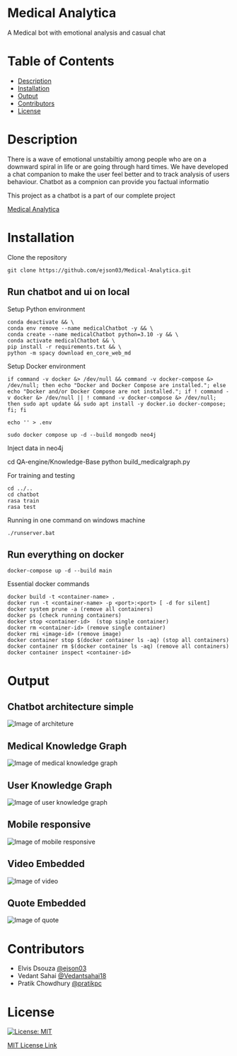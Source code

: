 # Medical Analytica

A Medical bot with emotional analysis and casual chat

# Table of Contents

* [Description](https://github.com/ejson03/Medical-Chatbot#description)
* [Installation](https://github.com/ejson03/Medical-Chatbot#installation)
* [Output](https://github.com/ejson03/Medical-Chatbot#output)
* [Contributors](https://github.com/ejson03/Medical-Chatbot#contributors)
* [License](https://github.com/ejson03/Medical-Chatbot#license)

# Description

There is a wave of emotional unstabiltiy among people who are on a downward spiral in life or are going through hard times. We have developed a chat companion to make the user feel better and to track analysis of users behaviour. Chatbot as a compnion can provide you factual informatio

This project as a chatbot is a part of our complete project

[Medical Analytica](https://github.com/ejson03/Medical-Analytica)

# Installation

Clone the repository

```
git clone https://github.com/ejson03/Medical-Analytica.git
```

## Run chatbot and ui on local

Setup Python environment

```
conda deactivate && \
conda env remove --name medicalChatbot -y && \
conda create --name medicalChatbot python=3.10 -y && \
conda activate medicalChatbot && \
pip install -r requirements.txt && \
python -m spacy download en_core_web_md

```

Setup Docker environment

```
if command -v docker &> /dev/null && command -v docker-compose &> /dev/null; then echo "Docker and Docker Compose are installed."; else echo "Docker and/or Docker Compose are not installed."; if ! command -v docker &> /dev/null || ! command -v docker-compose &> /dev/null; then sudo apt update && sudo apt install -y docker.io docker-compose; fi; fi

echo '' > .env

sudo docker compose up -d --build mongodb neo4j
```

Inject data in neo4j


cd QA-engine/Knowledge-Base
python build_medicalgraph.py

For training and testing

```
cd ../..
cd chatbot
rasa train
rasa test
```

Running in one command on windows machine

```
./runserver.bat
```

## Run everything on docker

```
docker-compose up -d --build main
```

Essential docker commands

```
docker build -t <container-name> .
docker run -t <container-name> -p <port>:<port> [ -d for silent]
docker system prune -a (remove all containers)
docker ps (check running containers)
docker stop <container-id>  (stop single container)
docker rm <container-id> (remove single container)
docker rmi <image-id> (remove image)
docker container stop $(docker container ls -aq) (stop all containers)
docker container rm $(docker container ls -aq) (remove all containers)
docker container inspect <container-id>
```

# Output

## Chatbot architecture simple

![Image of architeture](docs/architecture.png)

## Medical Knowledge Graph

![Image of medical knowledge graph](docs/kb.png)

## User Knowledge Graph

![Image of user knowledge graph](docs/ukb.png)

## Mobile responsive

![Image of mobile responsive](docs/mobile-responsive.png)

## Video Embedded

![Image of video](docs/youtube.png)

## Quote Embedded

![Image of quote](docs/quote.png)

# Contributors

* Elvis Dsouza [@ejson03](https://github.com/ejson03)
* Vedant Sahai [@Vedantsahai18](https://github.com/Vedantsahai18)
* Pratik Chowdhury [@pratikpc](https://github.com/pratikpc)

# License

[![License: MIT](https://img.shields.io/badge/License-MIT-yellow.svg)](https://opensource.org/licenses/MIT)

[MIT License Link](https://github.com/ejson03/Medical-Analytica/blob/master/LICENSE)
